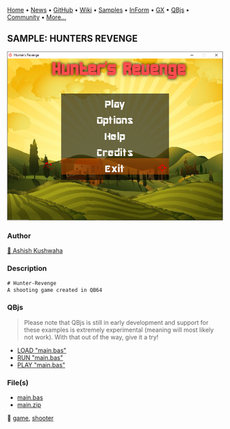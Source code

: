 [Home](https://qb64.com) • [News](../../news.md) • [GitHub](https://github.com/QB64Official/qb64) • [Wiki](https://github.com/QB64Official/qb64/wiki) • [Samples](../../samples.md) • [InForm](../../inform.md) • [GX](../../gx.md) • [QBjs](../../qbjs.md) • [Community](../../community.md) • [More...](../../more.md)

## SAMPLE: HUNTERS REVENGE

![screenshot.png](img/screenshot.png)

### Author

[🐝 Ashish Kushwaha](../ashish-kushwaha.md) 

### Description

```text
# Hunter-Revenge
A shooting game created in QB64
```

### QBjs

> Please note that QBjs is still in early development and support for these examples is extremely experimental (meaning will most likely not work). With that out of the way, give it a try!

* [LOAD "main.bas"](https://v6p9d9t4.ssl.hwcdn.net/html/6022890/index.html?src=https://qb64.com/samples/hunters-revenge/src/main.bas)
* [RUN "main.bas"](https://v6p9d9t4.ssl.hwcdn.net/html/6022890/index.html?mode=auto&src=https://qb64.com/samples/hunters-revenge/src/main.bas)
* [PLAY "main.bas"](https://v6p9d9t4.ssl.hwcdn.net/html/6022890/index.html?mode=play&src=https://qb64.com/samples/hunters-revenge/src/main.bas)

### File(s)

* [main.bas](src/main.bas)
* [main.zip](src/main.zip)

🔗 [game](../game.md), [shooter](../shooter.md)
